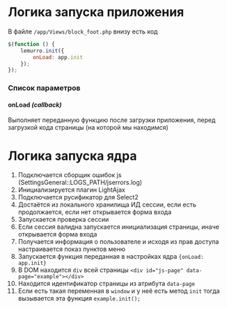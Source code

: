 # Логика запуска приложения

В файле `/app/Views/block_foot.php` внизу есть код
```javascript
$(function () {
    lemurro.init({
        onLoad: app.init
    });
});
```

### Список параметров

#### onLoad *(callback)*
Выполняет переданную функцию после загрузки приложения, перед загрузкой кода страницы (на которой мы находимся)

# Логика запуска ядра
1. Подключается сборщик ошибок js (SettingsGeneral::LOGS_PATH/jserrors.log)
2. Инициализируется плагин LightAjax
3. Подключается русификатор для Select2
4. Достаётся из локального хранилища ИД сессии, если есть продолжается, если нет открывается форма входа
5. Запускается проверка сессии
6. Если сессия валидна запускается инициализация страницы, иначе открывается форма входа
7. Получается информация о пользователе и исходя из прав доступа настраивается показ пунктов меню
8. Запускается функция переданная в настройках ядра `{onLoad: app.init}`
9. В DOM находится `div` всей страницы `<div id="js-page" data-page="example"></div>`
10. Находится идентификатор страницы из атрибута `data-page`
11. Если есть такая переменная в `window` и у неё есть метод `init` тогда вызывается эта функция `example.init();`